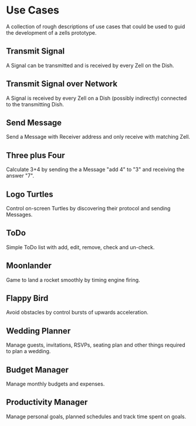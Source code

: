 # Use Cases

A collection of rough descriptions of use cases that could be used to guid the development of a zells prototype.

## Transmit Signal
A Signal can be transmitted and is received by every Zell on the Dish.

## Transmit Signal over Network
A Signal is received by every Zell on a Dish (possibly indirectly) connected to the transmitting Dish.

## Send Message
Send a Message with Receiver address and only receive with matching Zell.

## Three plus Four
Calculate 3+4 by sending the a Message "add 4" to "3" and receiving the answer "7".

## Logo Turtles
Control on-screen Turtles by discovering their protocol and sending Messages.

## ToDo
Simple ToDo list with add, edit, remove, check and un-check.

## Moonlander
Game to land a rocket smoothly by timing engine firing.

## Flappy Bird
Avoid obstacles by control bursts of upwards acceleration.

## Wedding Planner
Manage guests, invitations, RSVPs, seating plan and other things required to plan a wedding.

## Budget Manager
Manage monthly budgets and expenses.

## Productivity Manager
Manage personal goals, planned schedules and track time spent on goals.